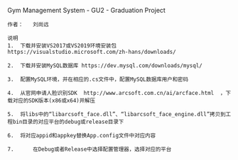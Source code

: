 Gym Management System - GU2 - Graduation Project
	  
	作者：   刘尚远
	
	说明
	1.	下载并安装VS2017或VS2019环境安装包 https://visualstudio.microsoft.com/zh-hans/downloads/
	
	2.	下载并安装MySQL数据库 https://dev.mysql.com/downloads/mysql/
	
	3.	配置MySQL环境，并在相应的.cs文件中，配置MySQL数据库用户和密码
	
	4.	从官网申请人脸识别SDK  http://www.arcsoft.com.cn/ai/arcface.html  ，下载对应的SDK版本(x86或x64)并解压
	
	5.	将libs中的“libarcsoft_face.dll”、“libarcsoft_face_engine.dll”拷贝到工程bin目录的对应平台的debug或release目录下
	
	6.	将对应appid和appkey替换App.config文件中对应内容
	
	7.      在Debug或者Release中选择配置管理器，选择对应的平台
